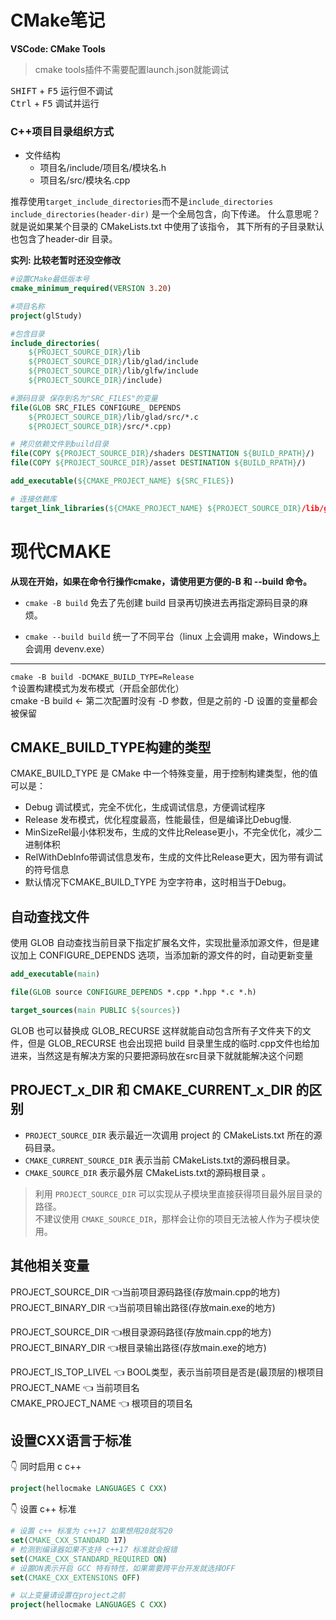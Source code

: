 # CMake笔记

**VSCode: CMake Tools** <br>
> cmake tools插件不需要配置launch.json就能调试

<kbd>SHIFT</kbd> + <kbd>F5</kbd> 运行但不调试 <br>
<kbd>Ctrl</kbd> + <kbd>F5</kbd> 调试并运行

### C++项目目录组织方式
+ 文件结构
    + 项目名/include/项目名/模块名.h
    + 项目名/src/模块名.cpp

推荐使用`target_include_directories`而不是`include_directories`
`include_directories(header-dir)` 是一个全局包含，向下传递。
什么意思呢？就是说如果某个目录的 CMakeLists.txt 中使用了该指令，
其下所有的子目录默认也包含了header-dir 目录。



**实列: 比较老暂时还没空修改**
``` cmake
#设置CMake最低版本号
cmake_minimum_required(VERSION 3.20)

#项目名称
project(glStudy)

#包含目录
include_directories(
    ${PROJECT_SOURCE_DIR}/lib
    ${PROJECT_SOURCE_DIR}/lib/glad/include
    ${PROJECT_SOURCE_DIR}/lib/glfw/include
    ${PROJECT_SOURCE_DIR}/include)

#源码目录 保存到名为"SRC_FILES"的变量
file(GLOB SRC_FILES CONFIGURE_ DEPENDS
    ${PROJECT_SOURCE_DIR}/lib/glad/src/*.c
    ${PROJECT_SOURCE_DIR}/src/*.cpp)

# 拷贝依赖文件到build目录
file(COPY ${PROJECT_SOURCE_DIR}/shaders DESTINATION ${BUILD_RPATH}/)
file(COPY ${PROJECT_SOURCE_DIR}/asset DESTINATION ${BUILD_RPATH}/)

add_executable(${CMAKE_PROJECT_NAME} ${SRC_FILES})

# 连接依赖库
target_link_libraries(${CMAKE_PROJECT_NAME} ${PROJECT_SOURCE_DIR}/lib/glfw/lib-vc2022/glfw3.lib)
```

# 现代CMAKE

**从现在开始，如果在命令行操作cmake，请使用更方便的-B 和 --build 命令。**

+ `cmake -B build` 免去了先创建 build 目录再切换进去再指定源码目录的麻烦。

+ `cmake --build build` 统一了不同平台（linux 上会调用 make，Windows上会调用 devenv.exe）

---

`cmake -B build -DCMAKE_BUILD_TYPE=Release`   
↑设置构建模式为发布模式（开启全部优化）     
cmake -B build ← 第二次配置时没有 -D 参数，但是之前的 -D 设置的变量都会被保留

## CMAKE_BUILD_TYPE构建的类型  
CMAKE_BUILD_TYPE 是 CMake 中一个特殊变量，用于控制构建类型，他的值可以是：  
+ Debug 调试模式，完全不优化，生成调试信息，方便调试程序
+ Release 发布模式，优化程度最高，性能最佳，但是编译比Debug慢.
+ MinSizeRel最小体积发布，生成的文件比Release更小，不完全优化，减少二进制体积
+ RelWithDeblnfo带调试信息发布，生成的文件比Release更大，因为带有调试的符号信息
+ 默认情况下CMAKE_BUILD_TYPE 为空字符串，这时相当于Debug。



## 自动查找文件
使用 GLOB 自动查找当前目录下指定扩展名文件，实现批量添加源文件，但是建议加上 CONFIGURE_DEPENDS 选项，当添加新的源文件的时，自动更新变量

~~~CMAKE
add_executable(main)

file(GLOB source CONFIGURE_DEPENDS *.cpp *.hpp *.c *.h)

target_sources(main PUBLIC ${sources})
~~~

GLOB 也可以替换成 GLOB_RECURSE 这样就能自动包含所有子文件夹下的文件，但是 GLOB_RECURSE 也会出现把 build 目录里生成的临时.cpp文件也给加进来，当然这是有解决方案的只要把源码放在src目录下就就能解决这个问题

## PROJECT_x_DIR 和 CMAKE_CURRENT_x_DIR 的区别

+ `PROJECT_SOURCE_DIR` 表示最近一次调用 project 的 CMakeLists.txt 所在的源码目录。  
+ `CMAKE_CURRENT_SOURCE_DIR` 表示当前 CMakeLists.txt的源码根目录。  
+ `CMAKE_SOURCE_DIR` 表示最外层 CMakeLists.txt的源码根目录 。   
> 利用 `PROJECT_SOURCE_DIR` 可以实现从子模块里直接获得项目最外层目录的路径。    
不建议使用 `CMAKE_SOURCE_DIR`，那样会让你的项目无法被人作为子模块使用。

## 其他相关变量

PROJECT_SOURCE_DIR 👈当前项目源码路径(存放main.cpp的地方)   
PROJECT_BINARY_DIR 👈当前项目输出路径(存放main.exe的地方)

PROJECT_SOURCE_DIR 👈根目录源码路径(存放main.cpp的地方)   
PROJECT_BINARY_DIR 👈根目录输出路径(存放main.exe的地方)  

PROJECT_IS_TOP_LIVEL 👈 BOOL类型，表示当前项目是否是(最顶层的)根项目    
PROJECT_NAME 👈 当前项目名  
CMAKE_PROJECT_NAME 👈 根项目的项目名    

## 设置CXX语言于标准

👇 同时启用 c c++
~~~CMAKE
project(hellocmake LANGUAGES C CXX)
~~~

👇 设置 c++ 标准
~~~CMAKE
# 设置 c++ 标准为 c++17 如果想用20就写20
set(CMAKE_CXX_STANDARD 17)
# 检测到编译器如果不支持 c++17 标准就会报错
set(CMAKE_CXX_STANDARD_REQUIRED ON)
# 设置ON表示开启 GCC 特有特性，如果需要跨平台开发就选择OFF
set(CMAKE_CXX_EXTENSIONS OFF)

# 以上变量请设置在project之前
project(hellocmake LANGUAGES C CXX)
~~~





